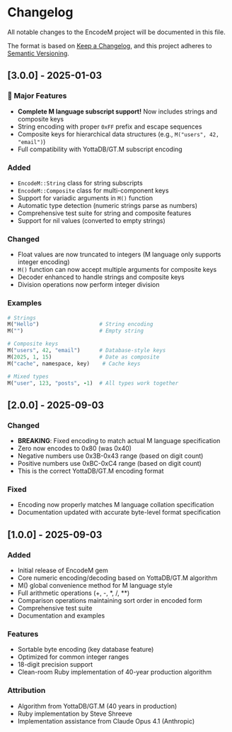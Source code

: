# Changelog

All notable changes to the EncodeM project will be documented in this file.

The format is based on [Keep a Changelog](https://keepachangelog.com/en/1.0.0/),
and this project adheres to [Semantic Versioning](https://semver.org/spec/v2.0.0.html).

## [3.0.0] - 2025-01-03

### 🎉 Major Features
- **Complete M language subscript support!** Now includes strings and composite keys
- String encoding with proper `0xFF` prefix and escape sequences
- Composite keys for hierarchical data structures (e.g., `M("users", 42, "email")`)
- Full compatibility with YottaDB/GT.M subscript encoding

### Added
- `EncodeM::String` class for string subscripts
- `EncodeM::Composite` class for multi-component keys
- Support for variadic arguments in `M()` function
- Automatic type detection (numeric strings parse as numbers)
- Comprehensive test suite for string and composite features
- Support for nil values (converted to empty strings)

### Changed
- Float values are now truncated to integers (M language only supports integer encoding)
- `M()` function can now accept multiple arguments for composite keys
- Decoder enhanced to handle strings and composite keys
- Division operations now perform integer division

### Examples
```ruby
# Strings
M("Hello")                   # String encoding
M("")                        # Empty string

# Composite keys
M("users", 42, "email")      # Database-style keys
M(2025, 1, 15)               # Date as composite
M("cache", namespace, key)    # Cache keys

# Mixed types
M("user", 123, "posts", -1)  # All types work together
```

## [2.0.0] - 2025-09-03

### Changed
- **BREAKING**: Fixed encoding to match actual M language specification
- Zero now encodes to 0x80 (was 0x40)
- Negative numbers use 0x3B-0x43 range (based on digit count)
- Positive numbers use 0xBC-0xC4 range (based on digit count)
- This is the correct YottaDB/GT.M encoding format

### Fixed
- Encoding now properly matches M language collation specification
- Documentation updated with accurate byte-level format specification

## [1.0.0] - 2025-09-03

### Added
- Initial release of EncodeM gem
- Core numeric encoding/decoding based on YottaDB/GT.M algorithm
- M() global convenience method for M language style
- Full arithmetic operations (+, -, *, /, **)
- Comparison operations maintaining sort order in encoded form
- Comprehensive test suite
- Documentation and examples

### Features
- Sortable byte encoding (key database feature)
- Optimized for common integer ranges
- 18-digit precision support
- Clean-room Ruby implementation of 40-year production algorithm

### Attribution
- Algorithm from YottaDB/GT.M (40 years in production)
- Ruby implementation by Steve Shreeve
- Implementation assistance from Claude Opus 4.1 (Anthropic)
